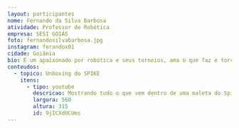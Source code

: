 ```yaml
---
layout: participantes
nome: Fernando da Silva Barbosa
atividade: Professor de Robótica
empresa: SESI GOIÁS 
foto: fernandosilvabarbosa.jpg
instagram: ferandox01
cidade: Goiânia
bio: É um apaixonado por robótica e seus torneios, ama o que faz e torce pro Goiás.
conteudos:
  - topico: Unboxing do SPIKE
    itens: 
      - tipo: youtube
        descricao: Mostrando tudo o que vem dentro de uma maleta do Spike Prime. Também algumas diferenças da maleta do Spike em relação ao EV3.
        largura: 560
        altura: 315
        id: 9jICXdUCUms
---
```

